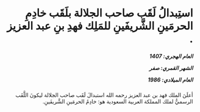 <h1 dir="rtl">استِبدالُ لَقَب صاحب الجلالة بلَقَب خادِمِ الحرمَينِ الشَّريفَينِ للمَلِك فهدِ بنِ عبد العزيز .</h1>

<h5 dir="rtl">العام الهجري:  1407

الشهر القمري: صفر

العام الميلادي: 1986</h5>

<p dir="rtl">أعلَنَ الملك فهد بن عبد العزيز رحمه الله استبدالَ لَقَب صاحب الجلالة ليكونَ اللَّقَب الرسميُّ لملك المملكة العربية السعودية هو: خادِمُ الحرمَينِ الشَّريفَينِ.</p></br>
